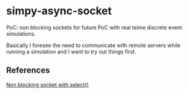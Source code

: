 # simpy-async-socket
PoC: non blocking sockets for future PoC with real teime discrete event simulations.

Basically I foresee the need to communicate with remote servers while running a simulation and I want to try out things first.


## References
[Non blocking socket with select()](https://medium.com/vaidikkapoor/understanding-non-blocking-i-o-with-python-part-1-ec31a2e2db9b)
